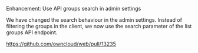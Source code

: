 Enhancement: Use API groups search in admin settings

We have changed the search behaviour in the admin settings. Instead of filtering the groups in the client, we now use the search parameter of the list groups API endpoint.

https://github.com/owncloud/web/pull/13235
